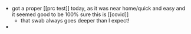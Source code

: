 - got a proper [[prc test]] today, as it was near home/quick and easy and it seemed good to be 100% sure this is [[covid]]
	- that swab always goes deeper than I expect!
-